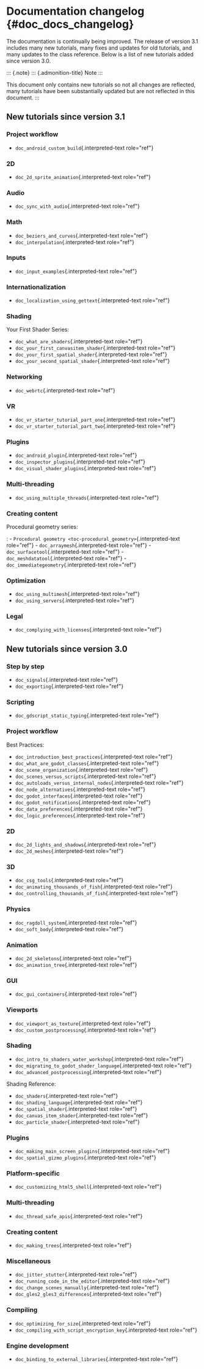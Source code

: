 Documentation changelog {#doc_docs_changelog}
=======================

The documentation is continually being improved. The release of version
3.1 includes many new tutorials, many fixes and updates for old
tutorials, and many updates to the class reference. Below is a list of
new tutorials added since version 3.0.

::: {.note}
::: {.admonition-title}
Note
:::

This document only contains new tutorials so not all changes are
reflected, many tutorials have been substantially updated but are not
reflected in this document.
:::

New tutorials since version 3.1
-------------------------------

### Project workflow

-   `doc_android_custom_build`{.interpreted-text role="ref"}

### 2D

-   `doc_2d_sprite_animation`{.interpreted-text role="ref"}

### Audio

-   `doc_sync_with_audio`{.interpreted-text role="ref"}

### Math

-   `doc_beziers_and_curves`{.interpreted-text role="ref"}
-   `doc_interpolation`{.interpreted-text role="ref"}

### Inputs

-   `doc_input_examples`{.interpreted-text role="ref"}

### Internationalization

-   `doc_localization_using_gettext`{.interpreted-text role="ref"}

### Shading

Your First Shader Series:

-   `doc_what_are_shaders`{.interpreted-text role="ref"}
-   `doc_your_first_canvasitem_shader`{.interpreted-text role="ref"}
-   `doc_your_first_spatial_shader`{.interpreted-text role="ref"}
-   `doc_your_second_spatial_shader`{.interpreted-text role="ref"}

### Networking

-   `doc_webrtc`{.interpreted-text role="ref"}

### VR

-   `doc_vr_starter_tutorial_part_one`{.interpreted-text role="ref"}
-   `doc_vr_starter_tutorial_part_two`{.interpreted-text role="ref"}

### Plugins

-   `doc_android_plugin`{.interpreted-text role="ref"}
-   `doc_inspector_plugins`{.interpreted-text role="ref"}
-   `doc_visual_shader_plugins`{.interpreted-text role="ref"}

### Multi-threading

-   `doc_using_multiple_threads`{.interpreted-text role="ref"}

### Creating content

Procedural geometry series:

:   -   `Procedural geometry <toc-procedural_geometry>`{.interpreted-text
        role="ref"}
    -   `doc_arraymesh`{.interpreted-text role="ref"}
    -   `doc_surfacetool`{.interpreted-text role="ref"}
    -   `doc_meshdatatool`{.interpreted-text role="ref"}
    -   `doc_immediategeometry`{.interpreted-text role="ref"}

### Optimization

-   `doc_using_multimesh`{.interpreted-text role="ref"}
-   `doc_using_servers`{.interpreted-text role="ref"}

### Legal

-   `doc_complying_with_licenses`{.interpreted-text role="ref"}

New tutorials since version 3.0
-------------------------------

### Step by step

-   `doc_signals`{.interpreted-text role="ref"}
-   `doc_exporting`{.interpreted-text role="ref"}

### Scripting

-   `doc_gdscript_static_typing`{.interpreted-text role="ref"}

### Project workflow

Best Practices:

-   `doc_introduction_best_practices`{.interpreted-text role="ref"}
-   `doc_what_are_godot_classes`{.interpreted-text role="ref"}
-   `doc_scene_organization`{.interpreted-text role="ref"}
-   `doc_scenes_versus_scripts`{.interpreted-text role="ref"}
-   `doc_autoloads_versus_internal_nodes`{.interpreted-text role="ref"}
-   `doc_node_alternatives`{.interpreted-text role="ref"}
-   `doc_godot_interfaces`{.interpreted-text role="ref"}
-   `doc_godot_notifications`{.interpreted-text role="ref"}
-   `doc_data_preferences`{.interpreted-text role="ref"}
-   `doc_logic_preferences`{.interpreted-text role="ref"}

### 2D

-   `doc_2d_lights_and_shadows`{.interpreted-text role="ref"}
-   `doc_2d_meshes`{.interpreted-text role="ref"}

### 3D

-   `doc_csg_tools`{.interpreted-text role="ref"}
-   `doc_animating_thousands_of_fish`{.interpreted-text role="ref"}
-   `doc_controlling_thousands_of_fish`{.interpreted-text role="ref"}

### Physics

-   `doc_ragdoll_system`{.interpreted-text role="ref"}
-   `doc_soft_body`{.interpreted-text role="ref"}

### Animation

-   `doc_2d_skeletons`{.interpreted-text role="ref"}
-   `doc_animation_tree`{.interpreted-text role="ref"}

### GUI

-   `doc_gui_containers`{.interpreted-text role="ref"}

### Viewports

-   `doc_viewport_as_texture`{.interpreted-text role="ref"}
-   `doc_custom_postprocessing`{.interpreted-text role="ref"}

### Shading

-   `doc_intro_to_shaders_water_workshop`{.interpreted-text role="ref"}
-   `doc_migrating_to_godot_shader_language`{.interpreted-text
    role="ref"}
-   `doc_advanced_postprocessing`{.interpreted-text role="ref"}

Shading Reference:

-   `doc_shaders`{.interpreted-text role="ref"}
-   `doc_shading_language`{.interpreted-text role="ref"}
-   `doc_spatial_shader`{.interpreted-text role="ref"}
-   `doc_canvas_item_shader`{.interpreted-text role="ref"}
-   `doc_particle_shader`{.interpreted-text role="ref"}

### Plugins

-   `doc_making_main_screen_plugins`{.interpreted-text role="ref"}
-   `doc_spatial_gizmo_plugins`{.interpreted-text role="ref"}

### Platform-specific

-   `doc_customizing_html5_shell`{.interpreted-text role="ref"}

### Multi-threading

-   `doc_thread_safe_apis`{.interpreted-text role="ref"}

### Creating content

-   `doc_making_trees`{.interpreted-text role="ref"}

### Miscellaneous

-   `doc_jitter_stutter`{.interpreted-text role="ref"}
-   `doc_running_code_in_the_editor`{.interpreted-text role="ref"}
-   `doc_change_scenes_manually`{.interpreted-text role="ref"}
-   `doc_gles2_gles3_differences`{.interpreted-text role="ref"}

### Compiling

-   `doc_optimizing_for_size`{.interpreted-text role="ref"}
-   `doc_compiling_with_script_encryption_key`{.interpreted-text
    role="ref"}

### Engine development

-   `doc_binding_to_external_libraries`{.interpreted-text role="ref"}
